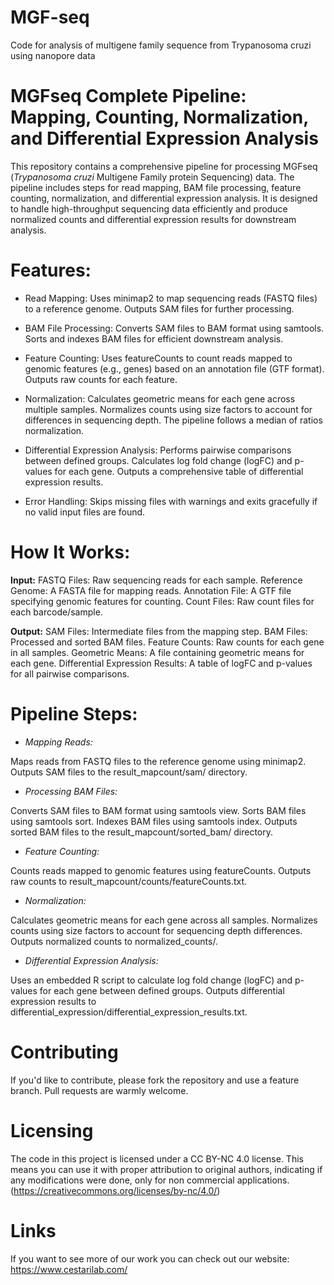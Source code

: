# MGF-seq
Code for analysis of multigene family sequence from Trypanosoma cruzi using nanopore data

# **MGFseq Complete Pipeline: Mapping, Counting, Normalization, and Differential Expression Analysis**

This repository contains a comprehensive pipeline for processing MGFseq (_Trypanosoma cruzi_ Multigene Family protein Sequencing) data. The pipeline includes steps for read mapping, BAM file processing, feature counting, normalization, and differential expression analysis. It is designed to handle high-throughput sequencing data efficiently and produce normalized counts and differential expression results for downstream analysis.

# **Features:**

* Read Mapping:
Uses minimap2 to map sequencing reads (FASTQ files) to a reference genome.
Outputs SAM files for further processing.

* BAM File Processing:
Converts SAM files to BAM format using samtools.
Sorts and indexes BAM files for efficient downstream analysis.

* Feature Counting:
Uses featureCounts to count reads mapped to genomic features (e.g., genes) based on an annotation file (GTF format).
Outputs raw counts for each feature.

* Normalization:
Calculates geometric means for each gene across multiple samples.
Normalizes counts using size factors to account for differences in sequencing depth.
The pipeline follows a median of ratios normalization.

* Differential Expression Analysis:
Performs pairwise comparisons between defined groups.
Calculates log fold change (logFC) and p-values for each gene.
Outputs a comprehensive table of differential expression results.

* Error Handling:
Skips missing files with warnings and exits gracefully if no valid input files are found.

# **How It Works:**

**Input:**
FASTQ Files: Raw sequencing reads for each sample.
Reference Genome: A FASTA file for mapping reads.
Annotation File: A GTF file specifying genomic features for counting.
Count Files: Raw count files for each barcode/sample.

**Output:**
SAM Files: Intermediate files from the mapping step.
BAM Files: Processed and sorted BAM files.
Feature Counts: Raw counts for each gene in all samples.
Geometric Means: A file containing geometric means for each gene.
Differential Expression Results: A table of logFC and p-values for all pairwise comparisons.

# **Pipeline Steps:**

* _Mapping Reads:_

Maps reads from FASTQ files to the reference genome using minimap2.
Outputs SAM files to the result_mapcount/sam/ directory.

* _Processing BAM Files:_

Converts SAM files to BAM format using samtools view.
Sorts BAM files using samtools sort.
Indexes BAM files using samtools index.
Outputs sorted BAM files to the result_mapcount/sorted_bam/ directory.

* _Feature Counting:_

Counts reads mapped to genomic features using featureCounts.
Outputs raw counts to result_mapcount/counts/featureCounts.txt.

* _Normalization:_

Calculates geometric means for each gene across all samples.
Normalizes counts using size factors to account for sequencing depth differences.
Outputs normalized counts to normalized_counts/.

* _Differential Expression Analysis:_

Uses an embedded R script to calculate log fold change (logFC) and p-values for each gene between defined groups.
Outputs differential expression results to differential_expression/differential_expression_results.txt.

# Contributing
If you'd like to contribute, please fork the repository and use a feature branch. Pull requests are warmly welcome.

# Licensing
The code in this project is licensed under a CC BY-NC 4.0 license. This means you can use it with proper attribution to original authors, indicating if any modifications were done, only for non commercial applications. (https://creativecommons.org/licenses/by-nc/4.0/)

# Links
If you want to see more of our work you can check out our website: https://www.cestarilab.com/

